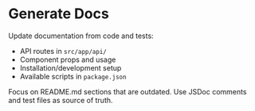 # Generate Docs

Update documentation from code and tests:

- API routes in `src/app/api/`
- Component props and usage
- Installation/development setup
- Available scripts in `package.json`

Focus on README.md sections that are outdated.
Use JSDoc comments and test files as source of truth.
